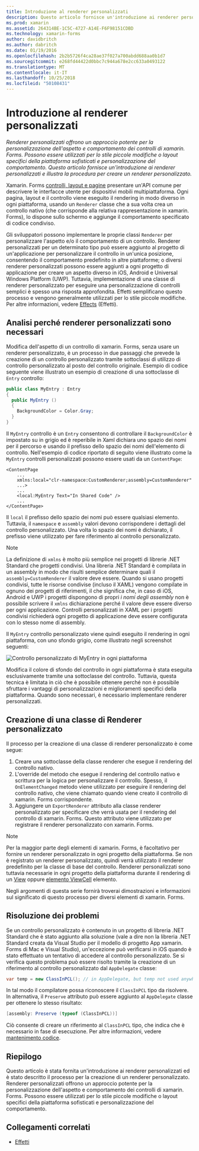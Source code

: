 ```yaml
---
title: Introduzione al renderer personalizzati
description: Questo articolo fornisce un'introduzione ai renderer personalizzati e illustra la procedura per creare un renderer personalizzato.
ms.prod: xamarin
ms.assetid: 264314BE-1C5C-4727-A14E-F6F98151CDBD
ms.technology: xamarin-forms
author: davidbritch
ms.author: dabritch
ms.date: 01/19/2016
ms.openlocfilehash: 2b2b5726f4ca28ae37f027a700abdd688aa0b1d7
ms.sourcegitcommit: e268fd44422d0bbc7c944a678e2cc633a0493122
ms.translationtype: MT
ms.contentlocale: it-IT
ms.lasthandoff: 10/25/2018
ms.locfileid: "50108431"
---
```

# <a name="introduction-to-custom-renderers"></a>Introduzione al renderer personalizzati

_Renderer personalizzati offrono un approccio potente per la personalizzazione dell'aspetto e comportamento dei controlli di xamarin. Forms. Possono essere utilizzati per lo stile piccole modifiche o layout specifici della piattaforma sofisticati e personalizzazione del comportamento. Questo articolo fornisce un'introduzione ai renderer personalizzati e illustra la procedura per creare un renderer personalizzato._

Xamarin. Forms [controlli, layout e pagine](~/xamarin-forms/user-interface/controls/index.md) presentare un'API comune per descrivere le interfacce utente per dispositivi mobili multipiattaforma. Ogni pagina, layout e il controllo viene eseguito il rendering in modo diverso in ogni piattaforma, usando un `Renderer` classe che a sua volta crea un controllo nativo (che corrisponde alla relativa rappresentazione in xamarin. Forms), lo dispone sullo schermo e aggiunge il comportamento specificato di codice condiviso.

Gli sviluppatori possono implementare le proprie classi `Renderer` per personalizzare l'aspetto e/o il comportamento di un controllo. Renderer personalizzati per un determinato tipo può essere aggiunto al progetto di un'applicazione per personalizzare il controllo in un'unica posizione, consentendo il comportamento predefinito in altre piattaforme; o diversi renderer personalizzati possono essere aggiunti a ogni progetto di applicazione per creare un aspetto diverso in iOS, Android e Universal Windows Platform (UWP). Tuttavia, implementazione di una classe di renderer personalizzato per eseguire una personalizzazione di controlli semplici è spesso una risposta approfondita. Effetti semplificano questo processo e vengono generalmente utilizzati per lo stile piccole modifiche. Per altre informazioni, vedere [Effects](~/xamarin-forms/app-fundamentals/effects/index.md) (Effetti).

## <a name="examining-why-custom-renderers-are-necessary"></a>Analisi perché renderer personalizzati sono necessari

Modifica dell'aspetto di un controllo di xamarin. Forms, senza usare un renderer personalizzato, è un processo in due passaggi che prevede la creazione di un controllo personalizzato tramite sottoclassi di utilizzo di controllo personalizzato al posto del controllo originale. Esempio di codice seguente viene illustrato un esempio di creazione di una sottoclasse di `Entry` controllo:

```csharp
public class MyEntry : Entry
{
  public MyEntry ()
  {
    BackgroundColor = Color.Gray;
  }
}
```

Il `MyEntry` controllo è un `Entry` consentono di controllare il `BackgroundColor` è impostato su in grigio ed è reperibile in Xaml dichiara uno spazio dei nomi per il percorso e usando il prefisso dello spazio dei nomi dell'elemento di controllo. Nell'esempio di codice riportato di seguito viene illustrato come la `MyEntry` controlli personalizzati possono essere usati da un `ContentPage`:

```xaml
<ContentPage
    ...
    xmlns:local="clr-namespace:CustomRenderer;assembly=CustomRenderer"
    ...>
    ...
    <local:MyEntry Text="In Shared Code" />
    ...
</ContentPage>
```

Il `local` il prefisso dello spazio dei nomi può essere qualsiasi elemento. Tuttavia, il `namespace` e `assembly` valori devono corrispondere i dettagli del controllo personalizzato. Una volta lo spazio dei nomi è dichiarato, il prefisso viene utilizzato per fare riferimento al controllo personalizzato.

> [!NOTE]
> La definizione di `xmlns` è molto più semplice nei progetti di librerie .NET Standard che progetti condivisi. Una libreria .NET Standard è compilata in un assembly in modo che risulti semplice determinare quali il `assembly=CustomRenderer` il valore deve essere. Quando si usano progetti condivisi, tutte le risorse condivise (incluso il XAML) vengono compilate in ognuno dei progetti di riferimenti, il che significa che, in caso di iOS, Android e UWP i progetti dispongono di propri *i nomi degli assembly* non è possibile scrivere il `xmlns` dichiarazione perché il valore deve essere diverso per ogni applicazione. Controlli personalizzati in XAML per i progetti condivisi richiederà ogni progetto di applicazione deve essere configurata con lo stesso nome di assembly.

Il `MyEntry` controllo personalizzato viene quindi eseguito il rendering in ogni piattaforma, con uno sfondo grigio, come illustrato negli screenshot seguenti:

![](introduction-images/screenshots.png "Controllo personalizzato di MyEntry in ogni piattaforma")

Modifica il colore di sfondo del controllo in ogni piattaforma è stata eseguita esclusivamente tramite una sottoclasse del controllo. Tuttavia, questa tecnica è limitata in ciò che è possibile ottenere perché non è possibile sfruttare i vantaggi di personalizzazioni e miglioramenti specifici della piattaforma. Quando sono necessari, è necessario implementare renderer personalizzati.

## <a name="creating-a-custom-renderer-class"></a>Creazione di una classe di Renderer personalizzato

Il processo per la creazione di una classe di renderer personalizzato è come segue:

1. Creare una sottoclasse della classe renderer che esegue il rendering del controllo nativo.
1. L'override del metodo che esegue il rendering del controllo nativo e scrittura per la logica per personalizzare il controllo. Spesso, il `OnElementChanged` metodo viene utilizzato per eseguire il rendering del controllo nativo, che viene chiamato quando viene creato il controllo di xamarin. Forms corrispondente.
1. Aggiungere un `ExportRenderer` attributo alla classe renderer personalizzato per specificare che verrà usata per il rendering del controllo di xamarin. Forms. Questo attributo viene utilizzato per registrare il renderer personalizzato con xamarin. Forms.

> [!NOTE]
> Per la maggior parte degli elementi di xamarin. Forms, è facoltativo per fornire un renderer personalizzato in ogni progetto della piattaforma. Se non è registrato un renderer personalizzato, quindi verrà utilizzato il renderer predefinito per la classe di base del controllo. Renderer personalizzati sono tuttavia necessarie in ogni progetto della piattaforma durante il rendering di un [View](xref:Xamarin.Forms.View) oppure [elemento ViewCell](xref:Xamarin.Forms.ViewCell) elemento.

Negli argomenti di questa serie fornirà troverai dimostrazioni e informazioni sul significato di questo processo per diversi elementi di xamarin. Forms.

## <a name="troubleshooting"></a>Risoluzione dei problemi

Se un controllo personalizzato è contenuto in un progetto di libreria .NET Standard che è stato aggiunto alla soluzione (vale a dire non la libreria .NET Standard creata da Visual Studio per il modello di progetto App xamarin. Forms di Mac e Visual Studio), un'eccezione può verificarsi in iOS quando è stato effettuato un tentativo di accedere al controllo personalizzato. Se si verifica questo problema può essere risolto tramite la creazione di un riferimento al controllo personalizzato dal `AppDelegate` classe:

```csharp
var temp = new ClassInPCL(); // in AppDelegate, but temp not used anywhere
```

In tal modo il compilatore possa riconoscere il `ClassInPCL` tipo da risolvere. In alternativa, il `Preserve` attributo può essere aggiunto al `AppDelegate` classe per ottenere lo stesso risultato:

```csharp
[assembly: Preserve (typeof (ClassInPCL))]
```

Ciò consente di creare un riferimento al `ClassInPCL` tipo, che indica che è necessario in fase di esecuzione. Per altre informazioni, vedere [mantenimento codice](~/ios/deploy-test/linker.md).

## <a name="summary"></a>Riepilogo

Questo articolo è stata fornita un'introduzione ai renderer personalizzati ed è stato descritto il processo per la creazione di un renderer personalizzato. Renderer personalizzati offrono un approccio potente per la personalizzazione dell'aspetto e comportamento dei controlli di xamarin. Forms. Possono essere utilizzati per lo stile piccole modifiche o layout specifici della piattaforma sofisticati e personalizzazione del comportamento.


## <a name="related-links"></a>Collegamenti correlati

- [Effetti](~/xamarin-forms/app-fundamentals/effects/index.md)
